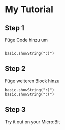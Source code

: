 # My Tutorial

## Step 1

Füge Code hinzu um 

```blocks

basic.showString(":)")
```

## Step 2

Füge weiteren Block hinzu

```blocks
basic.showString(":)")
basic.showString(":(")
```
## Step 3

Try it out on your Micro:Bit

<script src="https://makecode.com/gh-pages-embed.js"></script><script>makeCodeRender("{{ site.makecode.home_url }}", "{{ site.github.owner_name }}/{{ site.github.repository_name }}");</script>
